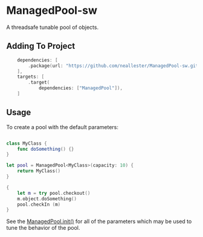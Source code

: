 # ManagedPool-sw
A threadsafe tunable pool of objects.

## Adding To Project

````swift
    dependencies: [
        .package(url: "https://github.com/neallester/ManagedPool-sw.git", .branch("master")),
    ],
    targets: [
        .target(
            dependencies: ["ManagedPool"]),
    ]
````

## Usage
To create a pool with the default parameters:

````swift

class MyClass {
    func doSomething() {}
}

let pool = ManagedPool<MyClass>(capacity: 10) {
    return MyClass()
}

{
    let m = try pool.checkout()
    m.object.doSomething()
    pool.checkIn (m)
}
````
See the [ManagedPool.init()](https://github.com/neallester/ManagedPool-sw/blob/55fc64bcd617f5ee3bf0bdc0a688c40cb6503acb/Sources/ManagedPool/ManagedPool.swift#L54) for all of the parameters which may be used to tune the behavior of the pool.

